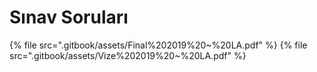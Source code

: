# Sınav Soruları

<!--Index-->

{% file src=".gitbook/assets/Final%202019%20~%20LA.pdf" %}
{% file src=".gitbook/assets/Vize%202019%20~%20LA.pdf" %}

<!--Index-->
